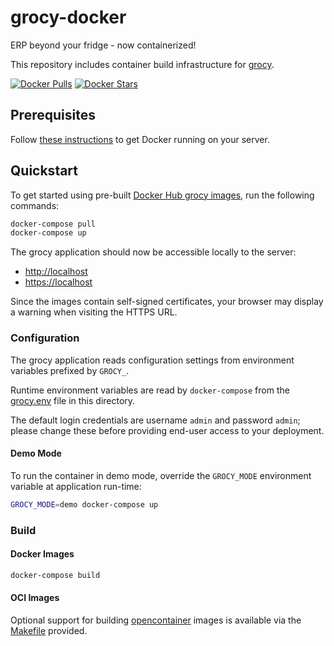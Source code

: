 # grocy-docker

ERP beyond your fridge - now containerized!

This repository includes container build infrastructure for [grocy](https://github.com/grocy/grocy).

[![Docker Pulls](https://img.shields.io/docker/pulls/grocy/grocy.svg)](https://hub.docker.com/r/grocy/grocy/)
[![Docker Stars](https://img.shields.io/docker/stars/grocy/grocy.svg)](https://hub.docker.com/r/grocy/grocy/)

## Prerequisites

Follow [these instructions](https://docs.docker.com/install/) to get Docker running on your server.

## Quickstart

To get started using pre-built [Docker Hub grocy images](https://hub.docker.com/u/grocy), run the following commands:

```sh
docker-compose pull
docker-compose up
```

The grocy application should now be accessible locally to the server:

 - [http://localhost](http://localhost)
 - [https://localhost](https://localhost)

Since the images contain self-signed certificates, your browser may display a warning when visiting the HTTPS URL.

### Configuration

The grocy application reads configuration settings from environment variables prefixed by `GROCY_`.

Runtime environment variables are read by `docker-compose` from the [grocy.env](grocy.env) file in this directory.

The default login credentials are username `admin` and password `admin`; please change these before providing end-user access to your deployment.

#### Demo Mode

To run the container in demo mode, override the `GROCY_MODE` environment variable at application run-time:

```sh
GROCY_MODE=demo docker-compose up
```

### Build

#### Docker Images

```sh
docker-compose build
```

#### OCI Images

Optional support for building [opencontainer](https://www.opencontainers.org/) images is available via the [Makefile](Makefile) provided.
